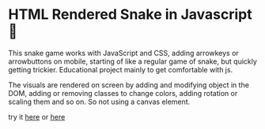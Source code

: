# HTML Rendered Snake in Javascript 🐍

This snake game works with JavaScript and CSS, adding arrowkeys or arrowbuttons on mobile, starting of like a regular game of snake, but quickly getting trickier. Educational project mainly to get comfortable with js.

The visuals are rendered on screen by adding and modifying object in the DOM, adding or removing classes to change colors, adding rotation or scaling them and so on. So not using a canvas element.

try it [here](https://grgta.xyz/stuff/snake/) or [here](https://gherghett.github.io/DOM-Snake)
